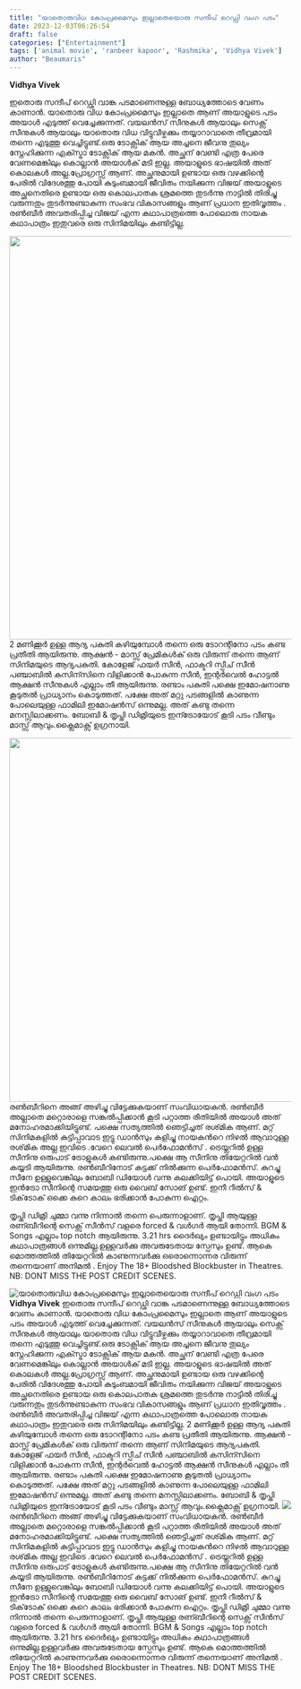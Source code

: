 ```yaml
---
title: "യാതൊരുവിധ കോംപ്രമൈസും ഇല്ലാതെയൊരു സന്ദീപ് റെഡ്ഡി വംഗ പടം"
date: 2023-12-03T06:26:54
draft: false
categories: ["Entertainment"]
tags: ['animal movie', 'ranbeer kapoor', 'Rashmika', 'Vidhya Vivek']
author: "Beaumaris"
---
```


<strong>Vidhya Vivek</strong>

ഇതൊരു സന്ദീപ് റെഡ്ഢി വാങ്ക പടമാണെന്നുള്ള ബോധ്യത്തോടെ വേണം കാണാൻ. യാതൊരു വിധ കോംപ്രമൈസും ഇല്ലാതെ ആണ് അയാളുടെ പടം അയാൾ എടുത്ത് വെച്ചേക്കുന്നത്. വയലൻസ് സീനുകൾ ആയാലും സെക്സ് സീനുകൾ ആയാലും യാതൊരു വിധ വിട്ടുവീഴ്ചക്കും തയ്യാറാവാതെ തീവ്രമായി തന്നെ എടുത്തു വെച്ചിട്ടുണ്ട്.ഒരു ടോക്സിക് ആയ അച്ചനെ ജീവനു തുല്യം സ്നേഹിക്കുന്ന എക്സ്ട്രാ ടോക്സിക് ആയ മകൻ. അച്ഛന് വേണ്ടി എത്ര പേരെ വേണമെങ്കിലും കൊല്ലാൻ അയാൾക് മടി ഇല്ല. അയാളുടെ ഭാഷയിൽ അത് കൊലകൾ അല്ല.പ്രോഗ്രസ്സ് ആണ്. അച്ഛനുമായി ഉണ്ടായ ഒരു വഴക്കിന്റെ പേരിൽ വിദേശത്തു പോയി കുടുംബമായി ജീവിതം നയിക്കുന്ന വിജയ് അയാളുടെ അച്ഛനെതിരെ ഉണ്ടായ ഒരു കൊലപാതക ശ്രമത്തെ തുടർന്നു നാട്ടിൽ തിരിച്ചു വരുന്നതും തുടർന്നുണ്ടാകുന്ന സംഭവ വികാസങ്ങളും ആണ് പ്രധാന ഇതിവൃത്തം . രൺബീർ അവതരിപ്പിച്ച വിജയ് എന്ന കഥാപാത്രത്തെ പോലൊരു നായക കഥാപാത്രം ഇതുവരെ ഒരു സിനിമയിലും കണ്ടിട്ടില്ല.

<img class="alignnone size-full wp-image-432307" src="https://cdn.boolokam.com/articles/2023/12/papamerijaan-song_d-2.webp" alt="" width="1280" height="720" /> 2 മണിക്കൂർ ഉള്ള ആദ്യ പകുതി കഴിയുമ്പോൾ തന്നെ ഒരു ടോറന്റിനോ പടം കണ്ട പ്രതീതി ആയിരുന്നു. ആക്ഷൻ - മാസ്സ് പ്രേമികൾക് ഒരു വിരുന്ന് തന്നെ ആണ് സിനിമയുടെ ആദ്യപകുതി. കോളേജ് ഫയർ സീൻ, ഫാക്ടറി സ്പീച് സീൻ പഞ്ചാബിൽ കസിന്സിനെ വിളിക്കാൻ പോകുന്ന സീൻ, ഇന്റർവെൽ ഹോട്ടൽ ആക്ഷൻ സീനുകൾ എല്ലാം തീ ആയിരുന്നു. രണ്ടാം പകുതി പക്ഷെ ഇമോഷനാണു കൂടുതൽ പ്രാധ്യാനം കൊടുത്തത്. പക്ഷേ അത് മറ്റു പടങ്ങളിൽ കാണുന്ന പോലെയുള്ള ഫാമിലി ഇമോഷൻസ് ഒന്നുമല്ല. അത് കണ്ടു തന്നെ മനസ്സിലാക്കണം. ബോബി &amp; തൃപ്തി ഡിമ്രിയുടെ ഇന്ട്രോയോട് കൂടി പടം വീണ്ടും മാസ്സ് ആവും.ക്ലൈമാക്സ് ഉഗ്രനായി.

<img class="alignnone size-full wp-image-432308" src="https://cdn.boolokam.com/articles/2023/12/WWWWFFF-1.jpg" alt="" width="1248" height="650" />രൺബീറിനെ അങ്ങ് അഴിച്ചു വിട്ടേക്കുകയാണ് സംവിധായകൻ. രൺബീർ അല്ലാതെ മറ്റൊരാളെ സങ്കൽപ്പിക്കാൻ കൂടി പറ്റാത്ത രീതിയിൽ അയാൾ അത് മനോഹരമാക്കിയിട്ടുണ്ട്. പക്ഷെ സത്യത്തിൽ ഞെട്ടിച്ചത് രശ്‌മിക ആണ്. മറ്റ് സിനിമകളിൽ കുട്ടിപ്പാവാട ഇട്ടു ഡാൻസും കളിച്ചു നായകൻറെ നിഴൽ ആവാറുള്ള രശ്‌മിക അല്ല ഇവിടെ .വേറെ ലെവൽ പെർഫോമൻസ് . ട്രെയ്ലറിൽ ഉള്ള സീനിനു ഒരുപാട് ട്രോളുകൾ കണ്ടിരുന്നു.പക്ഷെ ആ സീനിനു തിയേറ്ററിൽ വൻ കയ്യടി ആയിരുന്നു. രൺബീറിനോട് കട്ടക്ക് നിൽക്കുന്ന പെർഫോമൻസ്. കുറച്ചു സീനേ ഉള്ളുവെങ്കിലും ബോബി ഡിയോൾ വന്നു കലക്കിയിട്ട് പൊയി. അയാളുടെ ഇൻട്രോ സീനിന്റെ സമയത്തു ഒരു വൈബ് സോങ് ഉണ്ട്. ഇനീ റീൽസ് &amp; ടിക്‌ടോക് ഒക്കെ കുറെ കാലം ഭരിക്കാൻ പോകുന്ന ഐറ്റം.

തൃപ്തി ഡിമ്രി ചുമ്മാ വന്നു നിന്നാൽ തന്നെ പെരുന്നാളാണ്. തൃപ്തി ആയുള്ള രണ്ബീറിന്റെ സെക്സ് സീൻസ് വളരെ forced &amp; വൾഗർ ആയി തോന്നി. BGM &amp; Songs എല്ലാം top notch ആയിരുന്നു. 3.21 hrs ദൈർഖ്യം ഉണ്ടായിട്ടും അധികം കഥാപാത്രങ്ങൾ ഒന്നുമില്ല.ഉള്ളവർക്കു അവരുടേതായ സ്പേസും ഉണ്ട്. ആകെ മൊത്തത്തിൽ തിയേറ്ററിൽ കാണുന്നവർക്കു ഒരൊന്നൊന്നര വിരുന്ന് തന്നെയാണ് അനിമൽ . Enjoy The 18+ Bloodshed Blockbuster in Theatres. NB: DONT MISS THE POST CREDIT SCENES.


![യാതൊരുവിധ കോംപ്രമൈസും ഇല്ലാതെയൊരു സന്ദീപ് റെഡ്ഡി വംഗ പടം](https://cdn.boolokam.com/articles/2023/12/papamerijaan-song_d-2.webp)**Vidhya Vivek** ഇതൊരു സന്ദീപ് റെഡ്ഢി വാങ്ക പടമാണെന്നുള്ള ബോധ്യത്തോടെ വേണം കാണാൻ. യാതൊരു വിധ കോംപ്രമൈസും ഇല്ലാതെ ആണ് അയാളുടെ പടം അയാൾ എടുത്ത് വെച്ചേക്കുന്നത്. വയലൻസ് സീനുകൾ ആയാലും സെക്സ് സീനുകൾ ആയാലും യാതൊരു വിധ വിട്ടുവീഴ്ചക്കും തയ്യാറാവാതെ തീവ്രമായി തന്നെ എടുത്തു വെച്ചിട്ടുണ്ട്.ഒരു ടോക്സിക് ആയ അച്ചനെ ജീവനു തുല്യം സ്നേഹിക്കുന്ന എക്സ്ട്രാ ടോക്സിക് ആയ മകൻ. അച്ഛന് വേണ്ടി എത്ര പേരെ വേണമെങ്കിലും കൊല്ലാൻ അയാൾക് മടി ഇല്ല. അയാളുടെ ഭാഷയിൽ അത് കൊലകൾ അല്ല.പ്രോഗ്രസ്സ് ആണ്. അച്ഛനുമായി ഉണ്ടായ ഒരു വഴക്കിന്റെ പേരിൽ വിദേശത്തു പോയി കുടുംബമായി ജീവിതം നയിക്കുന്ന വിജയ് അയാളുടെ അച്ഛനെതിരെ ഉണ്ടായ ഒരു കൊലപാതക ശ്രമത്തെ തുടർന്നു നാട്ടിൽ തിരിച്ചു വരുന്നതും തുടർന്നുണ്ടാകുന്ന സംഭവ വികാസങ്ങളും ആണ് പ്രധാന ഇതിവൃത്തം . രൺബീർ അവതരിപ്പിച്ച വിജയ് എന്ന കഥാപാത്രത്തെ പോലൊരു നായക കഥാപാത്രം ഇതുവരെ ഒരു സിനിമയിലും കണ്ടിട്ടില്ല. 2 മണിക്കൂർ ഉള്ള ആദ്യ പകുതി കഴിയുമ്പോൾ തന്നെ ഒരു ടോറന്റിനോ പടം കണ്ട പ്രതീതി ആയിരുന്നു. ആക്ഷൻ - മാസ്സ് പ്രേമികൾക് ഒരു വിരുന്ന് തന്നെ ആണ് സിനിമയുടെ ആദ്യപകുതി. കോളേജ് ഫയർ സീൻ, ഫാക്ടറി സ്പീച് സീൻ പഞ്ചാബിൽ കസിന്സിനെ വിളിക്കാൻ പോകുന്ന സീൻ, ഇന്റർവെൽ ഹോട്ടൽ ആക്ഷൻ സീനുകൾ എല്ലാം തീ ആയിരുന്നു. രണ്ടാം പകുതി പക്ഷെ ഇമോഷനാണു കൂടുതൽ പ്രാധ്യാനം കൊടുത്തത്. പക്ഷേ അത് മറ്റു പടങ്ങളിൽ കാണുന്ന പോലെയുള്ള ഫാമിലി ഇമോഷൻസ് ഒന്നുമല്ല. അത് കണ്ടു തന്നെ മനസ്സിലാക്കണം. ബോബി & തൃപ്തി ഡിമ്രിയുടെ ഇന്ട്രോയോട് കൂടി പടം വീണ്ടും മാസ്സ് ആവും.ക്ലൈമാക്സ് ഉഗ്രനായി. ![](https://cdn.boolokam.com/articles/2023/12/WWWWFFF-1.jpg)രൺബീറിനെ അങ്ങ് അഴിച്ചു വിട്ടേക്കുകയാണ് സംവിധായകൻ. രൺബീർ അല്ലാതെ മറ്റൊരാളെ സങ്കൽപ്പിക്കാൻ കൂടി പറ്റാത്ത രീതിയിൽ അയാൾ അത് മനോഹരമാക്കിയിട്ടുണ്ട്. പക്ഷെ സത്യത്തിൽ ഞെട്ടിച്ചത് രശ്‌മിക ആണ്. മറ്റ് സിനിമകളിൽ കുട്ടിപ്പാവാട ഇട്ടു ഡാൻസും കളിച്ചു നായകൻറെ നിഴൽ ആവാറുള്ള രശ്‌മിക അല്ല ഇവിടെ .വേറെ ലെവൽ പെർഫോമൻസ് . ട്രെയ്ലറിൽ ഉള്ള സീനിനു ഒരുപാട് ട്രോളുകൾ കണ്ടിരുന്നു.പക്ഷെ ആ സീനിനു തിയേറ്ററിൽ വൻ കയ്യടി ആയിരുന്നു. രൺബീറിനോട് കട്ടക്ക് നിൽക്കുന്ന പെർഫോമൻസ്. കുറച്ചു സീനേ ഉള്ളുവെങ്കിലും ബോബി ഡിയോൾ വന്നു കലക്കിയിട്ട് പൊയി. അയാളുടെ ഇൻട്രോ സീനിന്റെ സമയത്തു ഒരു വൈബ് സോങ് ഉണ്ട്. ഇനീ റീൽസ് & ടിക്‌ടോക് ഒക്കെ കുറെ കാലം ഭരിക്കാൻ പോകുന്ന ഐറ്റം. തൃപ്തി ഡിമ്രി ചുമ്മാ വന്നു നിന്നാൽ തന്നെ പെരുന്നാളാണ്. തൃപ്തി ആയുള്ള രണ്ബീറിന്റെ സെക്സ് സീൻസ് വളരെ forced & വൾഗർ ആയി തോന്നി. BGM & Songs എല്ലാം top notch ആയിരുന്നു. 3.21 hrs ദൈർഖ്യം ഉണ്ടായിട്ടും അധികം കഥാപാത്രങ്ങൾ ഒന്നുമില്ല.ഉള്ളവർക്കു അവരുടേതായ സ്പേസും ഉണ്ട്. ആകെ മൊത്തത്തിൽ തിയേറ്ററിൽ കാണുന്നവർക്കു ഒരൊന്നൊന്നര വിരുന്ന് തന്നെയാണ് അനിമൽ . Enjoy The 18+ Bloodshed Blockbuster in Theatres. NB: DONT MISS THE POST CREDIT SCENES.
